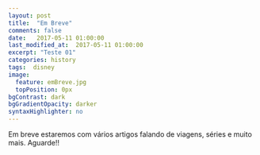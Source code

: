 ```yaml
---
layout: post
title:  "Em Breve"
comments: false
date:   2017-05-11 01:00:00
last_modified_at:  2017-05-11 01:00:00
excerpt: "Teste 01"
categories: history
tags:  disney
image:
  feature: emBreve.jpg
  topPosition: 0px
bgContrast: dark
bgGradientOpacity: darker
syntaxHighlighter: no
---
```

Em breve estaremos com vários artigos falando de viagens, séries e muito mais. Aguarde!! 


